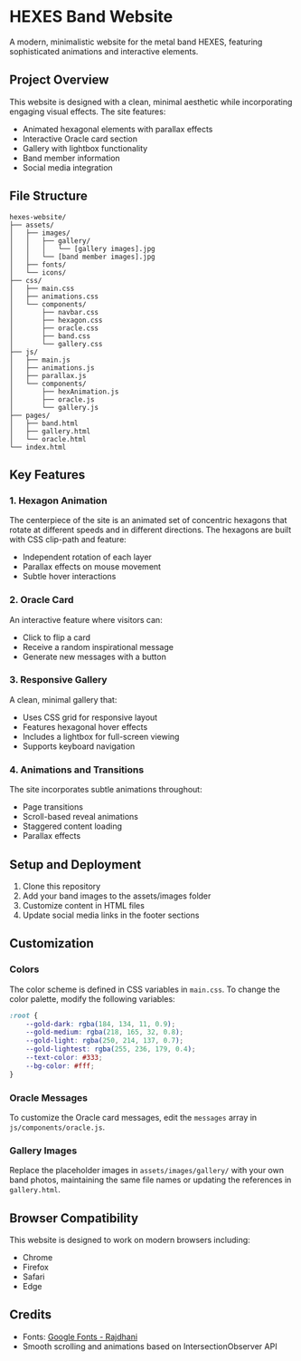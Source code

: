 # HEXES Band Website

A modern, minimalistic website for the metal band HEXES, featuring sophisticated animations and interactive elements.

## Project Overview

This website is designed with a clean, minimal aesthetic while incorporating engaging visual effects. The site features:

- Animated hexagonal elements with parallax effects
- Interactive Oracle card section
- Gallery with lightbox functionality
- Band member information
- Social media integration

## File Structure

```
hexes-website/
├── assets/
│   ├── images/
│   │   ├── gallery/
│   │   │   └── [gallery images].jpg
│   │   └── [band member images].jpg
│   ├── fonts/
│   └── icons/
├── css/
│   ├── main.css
│   ├── animations.css
│   └── components/
│       ├── navbar.css
│       ├── hexagon.css
│       ├── oracle.css
│       ├── band.css
│       └── gallery.css
├── js/
│   ├── main.js
│   ├── animations.js
│   ├── parallax.js
│   └── components/
│       ├── hexAnimation.js
│       ├── oracle.js
│       └── gallery.js
├── pages/
│   ├── band.html
│   ├── gallery.html
│   └── oracle.html
└── index.html
```

## Key Features

### 1. Hexagon Animation

The centerpiece of the site is an animated set of concentric hexagons that rotate at different speeds and in different directions. The hexagons are built with CSS clip-path and feature:

- Independent rotation of each layer
- Parallax effects on mouse movement
- Subtle hover interactions

### 2. Oracle Card

An interactive feature where visitors can:
- Click to flip a card
- Receive a random inspirational message
- Generate new messages with a button

### 3. Responsive Gallery

A clean, minimal gallery that:
- Uses CSS grid for responsive layout
- Features hexagonal hover effects
- Includes a lightbox for full-screen viewing
- Supports keyboard navigation

### 4. Animations and Transitions

The site incorporates subtle animations throughout:
- Page transitions
- Scroll-based reveal animations
- Staggered content loading
- Parallax effects

## Setup and Deployment

1. Clone this repository
2. Add your band images to the assets/images folder
3. Customize content in HTML files
4. Update social media links in the footer sections

## Customization

### Colors

The color scheme is defined in CSS variables in `main.css`. To change the color palette, modify the following variables:

```css
:root {
    --gold-dark: rgba(184, 134, 11, 0.9);
    --gold-medium: rgba(218, 165, 32, 0.8);
    --gold-light: rgba(250, 214, 137, 0.7);
    --gold-lightest: rgba(255, 236, 179, 0.4);
    --text-color: #333;
    --bg-color: #fff;
}
```

### Oracle Messages

To customize the Oracle card messages, edit the `messages` array in `js/components/oracle.js`.

### Gallery Images

Replace the placeholder images in `assets/images/gallery/` with your own band photos, maintaining the same file names or updating the references in `gallery.html`.

## Browser Compatibility

This website is designed to work on modern browsers including:
- Chrome
- Firefox
- Safari
- Edge

## Credits

- Fonts: [Google Fonts - Rajdhani](https://fonts.google.com/specimen/Rajdhani)
- Smooth scrolling and animations based on IntersectionObserver API